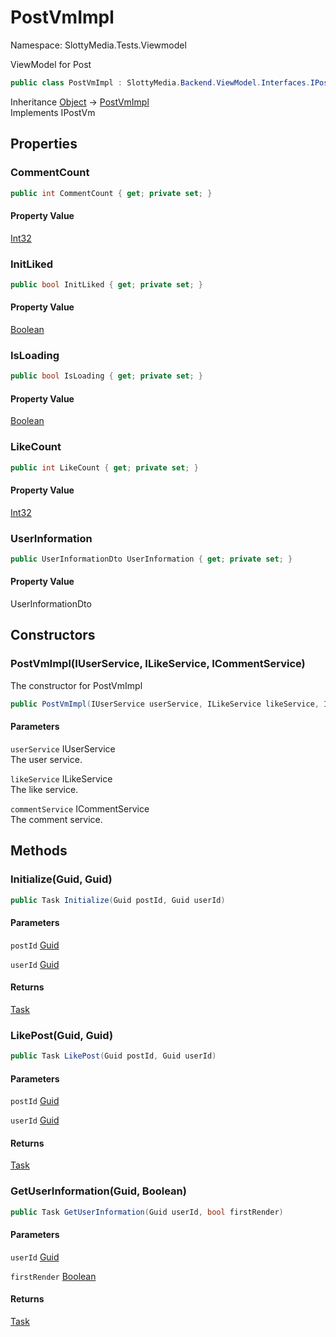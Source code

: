 # PostVmImpl

Namespace: SlottyMedia.Tests.Viewmodel

ViewModel for Post

```csharp
public class PostVmImpl : SlottyMedia.Backend.ViewModel.Interfaces.IPostVm
```

Inheritance [Object](https://docs.microsoft.com/en-us/dotnet/api/system.object) → [PostVmImpl](./slottymedia.tests.viewmodel.postvmimpl.md)<br>
Implements IPostVm

## Properties

### **CommentCount**

```csharp
public int CommentCount { get; private set; }
```

#### Property Value

[Int32](https://docs.microsoft.com/en-us/dotnet/api/system.int32)<br>

### **InitLiked**

```csharp
public bool InitLiked { get; private set; }
```

#### Property Value

[Boolean](https://docs.microsoft.com/en-us/dotnet/api/system.boolean)<br>

### **IsLoading**

```csharp
public bool IsLoading { get; private set; }
```

#### Property Value

[Boolean](https://docs.microsoft.com/en-us/dotnet/api/system.boolean)<br>

### **LikeCount**

```csharp
public int LikeCount { get; private set; }
```

#### Property Value

[Int32](https://docs.microsoft.com/en-us/dotnet/api/system.int32)<br>

### **UserInformation**

```csharp
public UserInformationDto UserInformation { get; private set; }
```

#### Property Value

UserInformationDto<br>

## Constructors

### **PostVmImpl(IUserService, ILikeService, ICommentService)**

The constructor for PostVmImpl

```csharp
public PostVmImpl(IUserService userService, ILikeService likeService, ICommentService commentService)
```

#### Parameters

`userService` IUserService<br>
The user service.

`likeService` ILikeService<br>
The like service.

`commentService` ICommentService<br>
The comment service.

## Methods

### **Initialize(Guid, Guid)**

```csharp
public Task Initialize(Guid postId, Guid userId)
```

#### Parameters

`postId` [Guid](https://docs.microsoft.com/en-us/dotnet/api/system.guid)<br>

`userId` [Guid](https://docs.microsoft.com/en-us/dotnet/api/system.guid)<br>

#### Returns

[Task](https://docs.microsoft.com/en-us/dotnet/api/system.threading.tasks.task)<br>

### **LikePost(Guid, Guid)**

```csharp
public Task LikePost(Guid postId, Guid userId)
```

#### Parameters

`postId` [Guid](https://docs.microsoft.com/en-us/dotnet/api/system.guid)<br>

`userId` [Guid](https://docs.microsoft.com/en-us/dotnet/api/system.guid)<br>

#### Returns

[Task](https://docs.microsoft.com/en-us/dotnet/api/system.threading.tasks.task)<br>

### **GetUserInformation(Guid, Boolean)**

```csharp
public Task GetUserInformation(Guid userId, bool firstRender)
```

#### Parameters

`userId` [Guid](https://docs.microsoft.com/en-us/dotnet/api/system.guid)<br>

`firstRender` [Boolean](https://docs.microsoft.com/en-us/dotnet/api/system.boolean)<br>

#### Returns

[Task](https://docs.microsoft.com/en-us/dotnet/api/system.threading.tasks.task)<br>
